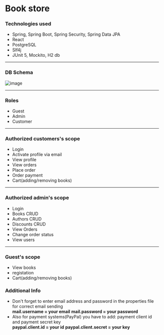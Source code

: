 # Book store

 ### Technologies used
* Spring, Spring Boot, Spring Security, Spring Data JPA
* React
* PostgreSQL
* Slf4j
* JUnit 5, Mockito, H2 db
 ***
 ### DB Schema
 ![image](https://user-images.githubusercontent.com/44998184/162007222-8667b398-fb0c-4726-a3af-719a678b6538.png)
 ***
 ### Roles
  * Guest
  * Admin
  * Customer
 ***  
 ### Authorized customers's scope
 * Login
 * Activate profile via email
 * View profile
 * View orders
 * Place order
 * Order payment
 * Cart(adding/removing books)
***
### Authorized admin's scope
 * Login
 * Books CRUD
 * Authors CRUD
 * Discounts CRUD
 * View Orders
 * Change order status
 * View users
***
### Guest's scope
* View books 
* registation 
* Cart(adding/removing books)

### Additional Info
 * Don't forget to enter email address and password in the properties file for correct email sending <br/>
 **mail.username = your email**
 **mail.password = your password**
 * Also for payment systems(PayPal) you have to add: payment client id and payment secret key <br/>
 **paypal.client.id = your id**
 **paypal.client.secret = your key**
 
 
